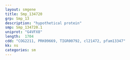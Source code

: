 ```yaml
---
layout: smgene
title: Smp_134720
grp: Smp_13
description: "hypothetical protein"
smp: Smp_134720.1
uniprot: "G4VFX8"
length:  1704
cdd: "COG2211, PRK09669, TIGR00792, cl21472, pfam13347"
kk: ns
categories: sm
---
```

